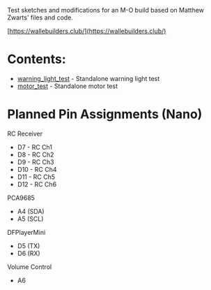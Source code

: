 Test sketches and modifications for an M-O build based on Matthew Zwarts' files and code.

[https://wallebuilders.club/](https://wallebuilders.club/)

# Contents:
* [warning_light_test](https://github.com/shashachu/M-O/tree/main/warning_light_test) - Standalone warning light test
* [motor_test](https://github.com/shashachu/M-O/tree/main/motor_test) - Standalone motor test

# Planned Pin Assignments (Nano)

RC Receiver
* D7 - RC Ch1
* D8 - RC Ch2
* D9 - RC Ch3
* D10 - RC Ch4
* D11 - RC Ch5
* D12 - RC Ch6

PCA9685
* A4 (SDA)
* A5 (SCL)

DFPlayerMini
* D5 (TX)
* D6 (RX)

Volume Control
* A6


